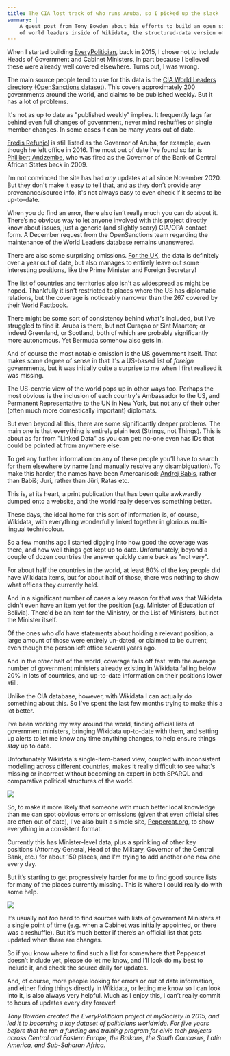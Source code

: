 ```yaml
---
title: The CIA lost track of who runs Aruba, so I picked up the slack
summary: |
    A guest post from Tony Bowden about his efforts to build an open source dataset
    of world leaders inside of Wikidata, the structured-data version of Wikipedia.
---
```


When I started building [EveryPolitician](http://everypolitician.org), back in 2015, I chose not to include Heads of Government and Cabinet Ministers, in part because I believed these were already well covered elsewhere. Turns out, I was wrong.

The main source people tend to use for this data is the [CIA World Leaders directory](https://www.cia.gov/resources/world-leaders/) ([OpenSanctions dataset](https://www.opensanctions.org/datasets/us_cia_world_leaders/)). This covers approximately 200 governments around the world, and claims to be published weekly. But it has a lot of problems.

It's not as up to date as "published weekly" implies. It frequently lags far behind even full changes of government, never mind reshuffles or single member changes. In some cases it can be many years out of date.

[Fredis Refunjol](https://www.opensanctions.org/entities/Q1266936/) is still listed as the Governor of Aruba, for example, even though he left office in 2016. The most out of date I’ve found so far is [Philibert Andzembe](https://www.opensanctions.org/entities/us-cia-cameroon-philibert-andzembe-governor-central-bank/), who was fired as the Governor of the Bank of Central African States back in 2009.

I’m not convinced the site has had *any* updates at all since November 2020. But they don't make it easy to tell that, and as they don’t provide any provenance/source info, it's not always easy to even check if it seems to be up-to-date.

When you do find an error, there also isn’t really much you can do about it. There’s no obvious way to let anyone involved with this project directly know about issues, just a generic (and slightly scary) CIA/OPA contact form. A December request from the OpenSanctions team regarding the maintenance of the World Leaders database remains unanswered.

There are also some surprising omissions. [For the UK](https://www.cia.gov/resources/government/united-kingdom/), the data is definitely over a year out of date, but also manages to entirely leave out some interesting positions, like the Prime Minister and Foreign Secretary!

The list of countries and territories also isn't as widespread as might be hoped. Thankfully it isn't restricted to places where the US has diplomatic relations, but the coverage is noticeably narrower than the 267 covered by their [World Factbook](https://www.cia.gov/the-world-factbook/).

There might be some sort of consistency behind what's included, but I've struggled to find it. Aruba is there, but not Curaçao or Sint Maarten; or indeed Greenland, or Scotland, both of which are probably significantly more autonomous. Yet Bermuda somehow also gets in.

And of course the most notable omission is the US government itself. That makes some degree of sense in that it's a US-based list of *foreign* governments, but it was initially quite a surprise to me when I first realised it was missing.

The US-centric view of the world pops up in other ways too. Perhaps the most obvious is the inclusion of each country's Ambassador to the US, and Permanent Representative to the UN in New York, but not any of their other (often much more domestically important) diplomats.

But even beyond all this, there are some significantly deeper problems. The main one is that everything is entirely plain text (Strings, not Things). This is about as far from "Linked Data" as you can get: no-one even has IDs that could be pointed at from anywhere else.

To get any further information on any of these people you’ll have to search for them elsewhere by name (and manually resolve any disambiguation). To make this harder, the names have been Amercanised: [Andrej Babis](https://www.opensanctions.org/entities/Q10819807/), rather than Babiš; Juri, rather than Jüri, Ratas etc.

This is, at its heart, a print publication that has been quite awkwardly dumped onto a website, and the world really deserves something better.

These days, the ideal home for this sort of information is, of course, Wikidata, with everything wonderfully linked together in glorious multi-lingual technicolour.

So a few months ago I started digging into how good the coverage was there, and how well things get kept up to date. Unfortunately, beyond a couple of dozen countries the answer quickly came back as "not very".

For about half the countries in the world, at least 80% of the key people did have Wikidata items, but for about half of those, there was nothing to show what offices they currently held. 

And in a significant number of cases a key reason for that was that Wikidata didn't even have an item yet for the position (e.g. Minister of Education of Bolivia). There'd be an item for the Ministry, or the List of Ministers, but not the Minister itself.

Of the ones who _did_ have statements about holding a relevant position, a large amount of those were entirely un-dated, or claimed to be current, even though the person left office several years ago.

And in the _other_ half of the world, coverage falls off fast. with the average number of government ministers already existing in Wikidata falling below 20% in lots of countries, and  up-to-date information on their positions lower still.

Unlike the CIA database, however, with Wikidata I can actually *do* something about this. So I've spent the last few months trying to make this a lot better.

I’ve been working my way around the world, finding official lists of government ministers, bringing Wikidata up-to-date with them, and setting up alerts to let me know any time anything changes, to help ensure things _stay_ up to date.

Unfortunately Wikidata's single-item-based view, coupled with inconsistent modelling across different countries, makes it really difficult to see what's missing or incorrect without becoming an expert in both SPARQL and comparative political structures of the world.

<img class="img-fluid article-image" src="https://assets.pudo.org/opensanctions/images/peppercat-home.png">

So, to make it more likely that someone with much better local knowledge than me can spot obvious errors or omissions (given that even official sites are often out of date), I've also built a simple site, [Peppercat.org](https://peppercat.org), to show everything in a consistent format.

Currently this has Minister-level data, plus a sprinkling of other key positions (Attorney General, Head of the Military, Governor of the Central Bank, etc.) for about 150 places, and I'm trying to add another one new one every day.

But it’s starting to get progressively harder for me to find good source lists for many of the places currently missing. This is where I could really do with some help.

<img class="img-fluid article-image" src="https://assets.pudo.org/opensanctions/images/peppercat-coverage.png">

It’s usually not _too_ hard to find sources with lists of government Ministers at a single point of time (e.g. when a Cabinet was initially appointed, or there was a reshuffle). But it’s much better if there’s an official list that gets updated when there are changes.

So if you know where to find such a list for somewhere that Peppercat doesn’t include yet, please do let me know, and I’ll look do my best to include it, and check the source daily for updates.

And, of course, more people looking for errors or out of date information, and either fixing things directly in Wikidata, or letting me know so I can look into it, is also always very helpful. Much as I enjoy this, I can’t really commit to hours of updates every day forever!

*Tony Bowden created the EveryPolitician project at mySociety in 2015, and led it to becoming a key dataset of politicians worldwide. For five years before that he ran a funding and training program for civic tech projects across Central and Eastern Europe, the Balkans, the South Caucasus, Latin America, and Sub-Saharan Africa.*
